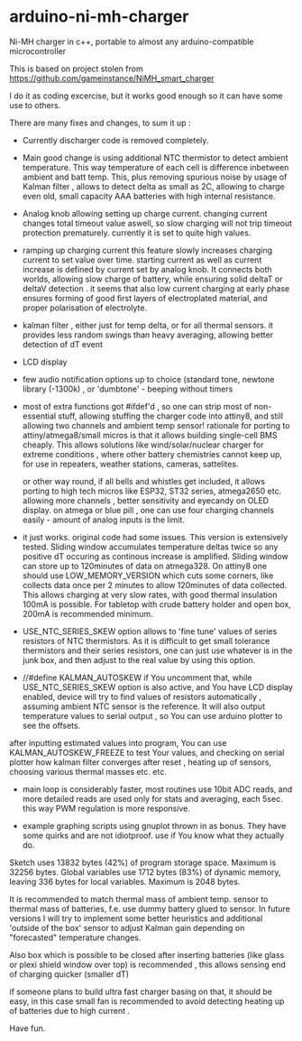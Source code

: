 # arduino-ni-mh-charger
Ni-MH charger in c++, portable to almost any arduino-compatible microcontroller

This is based on project stolen from https://github.com/gameinstance/NiMH_smart_charger

I do it as coding excercise, but it works good enough so it can have some use to others. 

There are many fixes and changes, to sum it up :

* Currently discharger code is removed completely.
* Main good change is using additional NTC thermistor to detect ambient temperature.
This way temperature of each cell is difference inbetween ambient and batt temp.
This, plus removing spurious noise by usage of Kalman filter , allows to detect delta as small as 2C, 
allowing to charge even old, small capacity AAA batteries with high internal resistance. 

* Analog knob allowing setting up charge current. 
changing current changes total timeout value aswell, so slow charging will not trip timeout protection prematurely. 
currently it is set to quite high values.
* ramping up charging current 
 this feature slowly increases charging current to set value over time. 
 starting current as well as current increase is defined by current set by analog knob. 
 It connects both worlds, allowing slow charge of battery, while ensuring solid deltaT or deltaV detection . 
 it seems that also low current charging at early phase ensures forming of good first layers of electroplated material, 
 and proper polarisation of electrolyte. 
* kalman filter , either just for temp delta, or for all thermal sensors. 
  it provides less random swings than heavy averaging, allowing better detection of dT event 
* LCD display 
* few audio notification options up to choice (standard tone, newtone library (-1300k) , or 'dumbtone' - beeping without timers
* most of extra functions got #ifdef'd , so one can strip most of non-essential stuff, allowing stuffing the charger code
  into attiny8, and still allowing two channels and ambient temp sensor!
  rationale for porting to attiny/atmega8/small micros is that it allows building single-cell BMS cheaply. 
  This allows solutions like wind/solar/nuclear charger for extreme conditions , 
  where other battery chemistries cannot keep up, for use in repeaters, weather stations, cameras, sattelites. 
  
  or other way round, if all bells and whistles get included, it allows porting to high tech micros like ESP32, ST32 series, 
  atmega2650 etc. allowing more channels , better sensitivity and eyecandy on OLED display. 
  on atmega or blue pill , one can use four charging channels easily - amount of analog inputs is the limit.
  
* it just works. original code had some issues. 
  This version is extensively tested. Sliding window accumulates temperature deltas twice so any positive dT occuring as 
  continous increase is amplified. Sliding window can store up to 120minutes of data on atmega328. 
  On attiny8 one should use LOW_MEMORY_VERSION which cuts some corners, like collects data once per 2 minutes to allow
  120minutes of data collected. This allows charging at very slow rates, with good thermal insulation 100mA is possible. 
  For tabletop with crude battery holder and open box,  200mA is recommended minimum. 

*   USE_NTC_SERIES_SKEW option allows to 'fine tune' values of series resistors of NTC thermistors.
As it is difficult to get small tolerance thermistors and their series resistors, one can just use 
whatever is in the junk box, and then adjust to the real value by using this option. 

*  //#define KALMAN_AUTOSKEW 
  if You uncomment that, while USE_NTC_SERIES_SKEW option is also active, and You have LCD display enabled,
  device will try to find values of resistors automatically , assuming ambient NTC sensor is the reference. 
  It will also output temperature values to serial output , so You can use arduino plotter to see the offsets.
  
 after inputting estimated values into program, You can use KALMAN_AUTOSKEW_FREEZE to test Your values, 
 and checking on serial plotter how kalman filter converges after reset , heating up of sensors, choosing various thermal
 masses etc. etc. 

* main loop is considerably faster, most routines use 10bit ADC reads, and more detailed reads are used only for stats
 and averaging, each 5sec. this way PWM regulation is more responsive. 
 
* example graphing scripts using gnuplot thrown in as bonus. They have some quirks and are not idiotproof. 
 use if You know what they actually do. 

Sketch uses 13832 bytes (42%) of program storage space. Maximum is 32256 bytes.
Global variables use 1712 bytes (83%) of dynamic memory, leaving 336 bytes for local variables. Maximum is 2048 bytes.
 
  It is recommended to match thermal mass of ambient temp. sensor to thermal mass of batteries, f.e. use dummy battery
  glued to sensor. In future versions I will try to implement some better heuristics and additional 
  'outside of the box' sensor to adjust Kalman gain depending on "forecasted" temperature changes. 
  
  Also box which is possible to be closed after inserting batteries (like glass or plexi shield window over top) 
  is recommended , this allows sensing end of charging quicker (smaller dT) 
  
  if someone plans to build ultra fast charger basing on that, it should be easy, 
  in this case small fan is recommended to avoid detecting heating up of batteries due to high current . 
  
  Have fun. 
  


